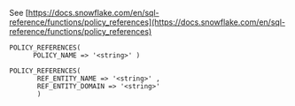 See [https://docs.snowflake.com/en/sql-reference/functions/policy_references](https://docs.snowflake.com/en/sql-reference/functions/policy_references)
```
POLICY_REFERENCES(
      POLICY_NAME => '<string>' )

POLICY_REFERENCES(
       REF_ENTITY_NAME => '<string>' ,
       REF_ENTITY_DOMAIN => '<string>'
       )
```
